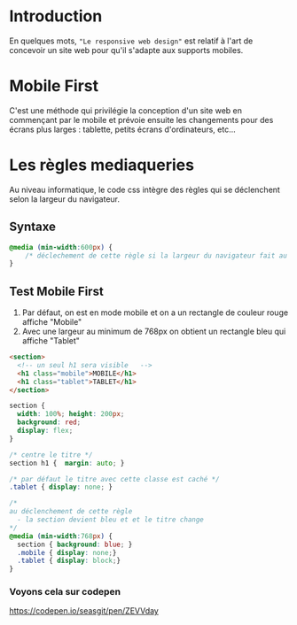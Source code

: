 # Introduction
En quelques mots, `"Le responsive web design"` est relatif à l'art de concevoir un site web pour qu'il s'adapte aux supports mobiles.
# Mobile First
C'est une méthode qui privilégie la conception d'un site web en commençant par le mobile et prévoie ensuite les changements pour des écrans plus larges  : tablette, petits écrans d'ordinateurs, etc...
# Les règles mediaqueries
Au niveau informatique, le code css intègre des règles qui se déclenchent selon la largeur du navigateur. 
## Syntaxe
```css
@media (min-width:600px) {
    /* déclechement de cette règle si la largeur du navigateur fait au moins 600px */
}
``` 
## Test Mobile First
1. Par défaut, on est en mode mobile et on a un rectangle de couleur rouge affiche "Mobile"
2. Avec une largeur au minimum de 768px on obtient un rectangle bleu qui affiche "Tablet"
```html
<section>
  <!-- un seul h1 sera visible   -->
  <h1 class="mobile">MOBILE</h1>
  <h1 class="tablet">TABLET</h1>
</section>
```
```css
section {
  width: 100%; height: 200px;
  background: red;
  display: flex;
}

/* centre le titre */
section h1 {  margin: auto; }

/* par défaut le titre avec cette classe est caché */
.tablet { display: none; }

/* 
au déclenchement de cette règle  
  - la section devient bleu et et le titre change
*/ 
@media (min-width:768px) {
  section { background: blue; }
  .mobile { display: none;}
  .tablet { display: block;}
}
```
### Voyons cela sur codepen
https://codepen.io/seasgit/pen/ZEVVday

